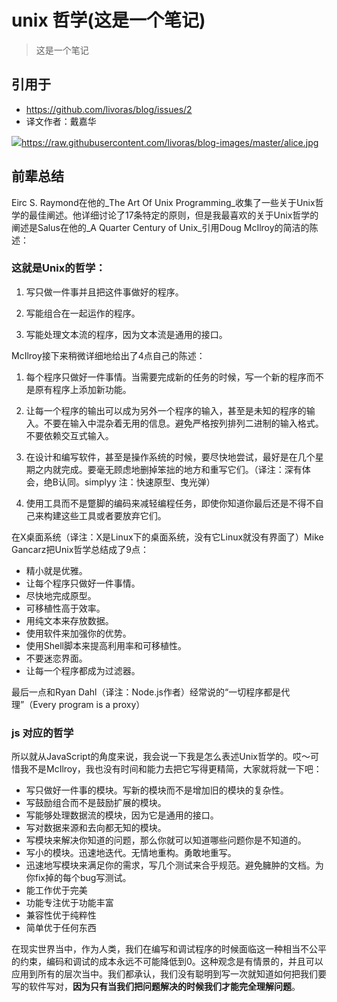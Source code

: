 # unix 哲学(这是一个笔记)
> 这是一个笔记

## 引用于
- https://github.com/livoras/blog/issues/2
- 译文作者：戴嘉华

![](http://7xkpdt.com1.z0.glb.clouddn.com/142c29916dcec7a38fdcfa1a7413ccb0.png)https://raw.githubusercontent.com/livoras/blog-images/master/alice.jpg

## 前辈总结
Eirc S. Raymond在他的_The Art Of Unix Programming_收集了一些关于Unix哲学的最佳阐述。他详细讨论了17条特定的原则，但是我最喜欢的关于Unix哲学的阐述是Salus在他的_A Quarter Century of Unix_引用Doug McIlroy的简洁的陈述：

### 这就是Unix的哲学：

1. 写只做一件事并且把这件事做好的程序。

2. 写能组合在一起运作的程序。

3. 写能处理文本流的程序，因为文本流是通用的接口。

McIlroy接下来稍微详细地给出了4点自己的陈述：

1. 每个程序只做好一件事情。当需要完成新的任务的时候，写一个新的程序而不是原有程序上添加新功能。

2. 让每一个程序的输出可以成为另外一个程序的输入，甚至是未知的程序的输入。不要在输入中混杂着无用的信息。避免严格按列排列二进制的输入格式。不要依赖交互式输入。

3. 在设计和编写软件，甚至是操作系统的时候，要尽快地尝试，最好是在几个星期之内就完成。要毫无顾虑地删掉笨拙的地方和重写它们。（译注：深有体会，绝B认同。simplyy 注：快速原型、曳光弹）

4. 使用工具而不是蹩脚的编码来减轻编程任务，即使你知道你最后还是不得不自己来构建这些工具或者要放弃它们。

在X桌面系统（译注：X是Linux下的桌面系统，没有它Linux就没有界面了）Mike Gancarz把Unix哲学总结成了9点：

- 精小就是优雅。
- 让每个程序只做好一件事情。
- 尽快地完成原型。
- 可移植性高于效率。
- 用纯文本来存放数据。
- 使用软件来加强你的优势。
- 使用Shell脚本来提高利用率和可移植性。
- 不要迷恋界面。
- 让每一个程序都成为过滤器。

最后一点和Ryan Dahl（译注：Node.js作者）经常说的“一切程序都是代理”（Every program is a proxy）

### js 对应的哲学

所以就从JavaScript的角度来说，我会说一下我是怎么表述Unix哲学的。哎～可惜我不是McIlroy，我也没有时间和能力去把它写得更精简，大家就将就一下吧：

- 写只做好一件事的模块。写新的模块而不是增加旧的模块的复杂性。
- 写鼓励组合而不是鼓励扩展的模块。
- 写能够处理数据流的模块，因为它是通用的接口。
- 写对数据来源和去向都无知的模块。
- 写模块来解决你知道的问题，那么你就可以知道哪些问题你是不知道的。
- 写小的模块。迅速地迭代。无情地重构。勇敢地重写。
- 迅速地写模块来满足你的需求，写几个测试来合乎规范。避免臃肿的文档。为你fix掉的每个bug写测试。
- 能工作优于完美
- 功能专注优于功能丰富
- 兼容性优于纯粹性
- 简单优于任何东西


在现实世界当中，作为人类，我们在编写和调试程序的时候面临这一种相当不公平的约束，编码和调试的成本永远不可能降低到0。这种观念是有情景的，并且可以应用到所有的层次当中。我们都承认，我们没有聪明到写一次就知道如何把我们要写的软件写对，**因为只有当我们把问题解决的时候我们才能完全理解问题**。
